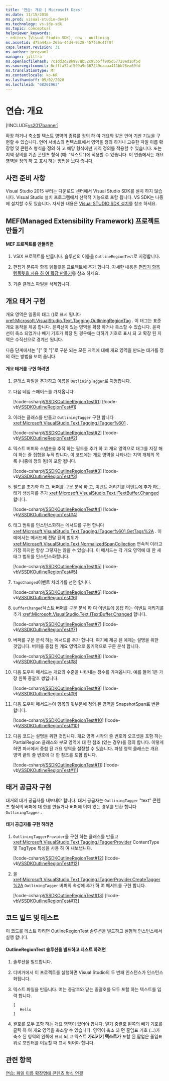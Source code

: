 ```yaml
---
title: '연습: 개요 | Microsoft Docs'
ms.date: 11/15/2016
ms.prod: visual-studio-dev14
ms.technology: vs-ide-sdk
ms.topic: conceptual
helpviewer_keywords:
- editors [Visual Studio SDK], new - outlining
ms.assetid: d75a44aa-265a-44d4-9c28-457f59c4ff9f
caps.latest.revision: 31
ms.author: gregvanl
manager: jillfra
ms.openlocfilehash: 7c1dd3d28b9978b52c95b5ff905d57720ed10f5d
ms.sourcegitcommit: 6cfffa72af599a9d667249caaaa411bb28ea69fd
ms.translationtype: MT
ms.contentlocale: ko-KR
ms.lasthandoff: 09/02/2020
ms.locfileid: "68201963"
---
```

# <a name="walkthrough-outlining"></a>연습: 개요
[!INCLUDE[vs2017banner](../includes/vs2017banner.md)]

확장 하거나 축소할 텍스트 영역의 종류를 정의 하 여 개요와 같은 언어 기반 기능을 구현할 수 있습니다. 언어 서비스의 컨텍스트에서 영역을 정의 하거나 고유한 파일 이름 확장명 및 콘텐츠 형식을 정의 하 고 해당 형식에만 지역 정의를 적용할 수 있습니다. 또는 지역 정의를 기존 콘텐츠 형식 (예: "텍스트")에 적용할 수 있습니다. 이 연습에서는 개요 영역을 정의 하 고 표시 하는 방법을 보여 줍니다.  
  
## <a name="prerequisites"></a>사전 준비 사항  
 Visual Studio 2015 부터는 다운로드 센터에서 Visual Studio SDK를 설치 하지 않습니다. Visual Studio 설치 프로그램에서 선택적 기능으로 포함 됩니다. VS SDK는 나중에 설치할 수도 있습니다. 자세한 내용은 [Visual STUDIO SDK 설치](../extensibility/installing-the-visual-studio-sdk.md)를 참조 하세요.  
  
## <a name="creating-a-managed-extensibility-framework-mef-project"></a>MEF(Managed Extensibility Framework) 프로젝트 만들기  
  
#### <a name="to-create-a-mef-project"></a>MEF 프로젝트를 만들려면  
  
1. VSIX 프로젝트를 만듭니다. 솔루션의 이름을 `OutlineRegionTest`로 지정합니다.  
  
2. 편집기 분류자 항목 템플릿을 프로젝트에 추가 합니다. 자세한 내용은 [편집기 항목 템플릿을 사용 하 여 확장 만들기](../extensibility/creating-an-extension-with-an-editor-item-template.md)를 참조 하세요.  
  
3. 기존 클래스 파일을 삭제합니다.  
  
## <a name="implementing-an-outlining-tagger"></a>개요 태거 구현  
 개요 영역은 일종의 태그 ()로 표시 됩니다 <xref:Microsoft.VisualStudio.Text.Tagging.OutliningRegionTag> . 이 태그는 표준 개요 동작을 제공 합니다. 윤곽선이 있는 영역을 확장 하거나 축소할 수 있습니다. 윤곽선이 축소 되었거나 빼기 기호가 확장 된 경우에는 더하기 기호로 표시 되 고 확장 된 지역은 수직선으로 경계선 됩니다.  
  
 다음 단계에서는 "[" 및 "]"로 구분 되는 모든 지역에 대해 개요 영역을 만드는 태거를 정의 하는 방법을 보여 줍니다.  
  
#### <a name="to-implement-an-outlining-tagger"></a>개요 태거를 구현 하려면  
  
1. 클래스 파일을 추가하고 이름을 `OutliningTagger`로 지정합니다.  
  
2. 다음 네임 스페이스를 가져옵니다.  
  
     [!code-csharp[VSSDKOutlineRegionTest#1](../snippets/csharp/VS_Snippets_VSSDK/vssdkoutlineregiontest/cs/outliningtagger.cs#1)]
     [!code-vb[VSSDKOutlineRegionTest#1](../snippets/visualbasic/VS_Snippets_VSSDK/vssdkoutlineregiontest/vb/outliningtagger.vb#1)]  
  
3. 이라는 클래스를 만들고 `OutliningTagger` 구현 합니다 <xref:Microsoft.VisualStudio.Text.Tagging.ITagger%601> .  
  
     [!code-csharp[VSSDKOutlineRegionTest#2](../snippets/csharp/VS_Snippets_VSSDK/vssdkoutlineregiontest/cs/outliningtagger.cs#2)]
     [!code-vb[VSSDKOutlineRegionTest#2](../snippets/visualbasic/VS_Snippets_VSSDK/vssdkoutlineregiontest/vb/outliningtagger.vb#2)]  
  
4. 텍스트 버퍼와 스냅숏을 추적 하는 필드를 추가 하 고 개요 영역으로 태그를 지정 해야 하는 줄 집합을 누적 합니다. 이 코드에는 개요 영역을 나타내는 지역 개체의 목록 (나중에 정의 됨)이 포함 됩니다.  
  
     [!code-csharp[VSSDKOutlineRegionTest#3](../snippets/csharp/VS_Snippets_VSSDK/vssdkoutlineregiontest/cs/outliningtagger.cs#3)]
     [!code-vb[VSSDKOutlineRegionTest#3](../snippets/visualbasic/VS_Snippets_VSSDK/vssdkoutlineregiontest/vb/outliningtagger.vb#3)]  
  
5. 필드를 초기화 하 고, 버퍼를 구문 분석 하 고, 이벤트 처리기를 이벤트에 추가 하는 태거 생성자를 추가 <xref:Microsoft.VisualStudio.Text.ITextBuffer.Changed> 합니다.  
  
     [!code-csharp[VSSDKOutlineRegionTest#4](../snippets/csharp/VS_Snippets_VSSDK/vssdkoutlineregiontest/cs/outliningtagger.cs#4)]
     [!code-vb[VSSDKOutlineRegionTest#4](../snippets/visualbasic/VS_Snippets_VSSDK/vssdkoutlineregiontest/vb/outliningtagger.vb#4)]  
  
6. 태그 범위를 인스턴스화하는 메서드를 구현 합니다 <xref:Microsoft.VisualStudio.Text.Tagging.ITagger%601.GetTags%2A> . 이 예에서는 메서드에 전달 된의 범위가 <xref:Microsoft.VisualStudio.Text.NormalizedSpanCollection> 연속적 이라고 가정 하지만 항상 그렇지는 않을 수 있습니다. 이 메서드는 각 개요 영역에 대 한 새 태그 범위를 인스턴스화합니다.  
  
     [!code-csharp[VSSDKOutlineRegionTest#5](../snippets/csharp/VS_Snippets_VSSDK/vssdkoutlineregiontest/cs/outliningtagger.cs#5)]
     [!code-vb[VSSDKOutlineRegionTest#5](../snippets/visualbasic/VS_Snippets_VSSDK/vssdkoutlineregiontest/vb/outliningtagger.vb#5)]  
  
7. `TagsChanged`이벤트 처리기를 선언 합니다.  
  
     [!code-csharp[VSSDKOutlineRegionTest#6](../snippets/csharp/VS_Snippets_VSSDK/vssdkoutlineregiontest/cs/outliningtagger.cs#6)]
     [!code-vb[VSSDKOutlineRegionTest#6](../snippets/visualbasic/VS_Snippets_VSSDK/vssdkoutlineregiontest/vb/outliningtagger.vb#6)]  
  
8. `BufferChanged`텍스트 버퍼를 구문 분석 하 여 이벤트에 응답 하는 이벤트 처리기를 추가 <xref:Microsoft.VisualStudio.Text.ITextBuffer.Changed> 합니다.  
  
     [!code-csharp[VSSDKOutlineRegionTest#7](../snippets/csharp/VS_Snippets_VSSDK/vssdkoutlineregiontest/cs/outliningtagger.cs#7)]
     [!code-vb[VSSDKOutlineRegionTest#7](../snippets/visualbasic/VS_Snippets_VSSDK/vssdkoutlineregiontest/vb/outliningtagger.vb#7)]  
  
9. 버퍼를 구문 분석 하는 메서드를 추가 합니다. 여기에 제공 된 예제는 설명을 위한 것입니다. 버퍼를 중첩 된 개요 영역으로 동기적으로 구문 분석 합니다.  
  
     [!code-csharp[VSSDKOutlineRegionTest#8](../snippets/csharp/VS_Snippets_VSSDK/vssdkoutlineregiontest/cs/outliningtagger.cs#8)]
     [!code-vb[VSSDKOutlineRegionTest#8](../snippets/visualbasic/VS_Snippets_VSSDK/vssdkoutlineregiontest/vb/outliningtagger.vb#8)]  
  
10. 다음 도우미 메서드는 개요의 수준을 나타내는 정수를 가져옵니다. 예를 들어 1은 가장 왼쪽 중괄호 쌍입니다.  
  
     [!code-csharp[VSSDKOutlineRegionTest#9](../snippets/csharp/VS_Snippets_VSSDK/vssdkoutlineregiontest/cs/outliningtagger.cs#9)]
     [!code-vb[VSSDKOutlineRegionTest#9](../snippets/visualbasic/VS_Snippets_VSSDK/vssdkoutlineregiontest/vb/outliningtagger.vb#9)]  
  
11. 다음 도우미 메서드는이 항목의 뒷부분에 정의 된 영역을 SnapshotSpan로 변환 합니다.  
  
     [!code-csharp[VSSDKOutlineRegionTest#10](../snippets/csharp/VS_Snippets_VSSDK/vssdkoutlineregiontest/cs/outliningtagger.cs#10)]
     [!code-vb[VSSDKOutlineRegionTest#10](../snippets/visualbasic/VS_Snippets_VSSDK/vssdkoutlineregiontest/vb/outliningtagger.vb#10)]  
  
12. 다음 코드는 설명을 위한 것입니다. 개요 영역 시작의 줄 번호와 오프셋을 포함 하는 PartialRegion 클래스와 부모 영역에 대 한 참조 (있는 경우)를 정의 합니다. 이렇게 하면 파서에서 중첩 된 개요 영역을 설정할 수 있습니다. 파생 영역 클래스는 개요 영역 끝의 줄 번호에 대 한 참조를 포함 합니다.  
  
     [!code-csharp[VSSDKOutlineRegionTest#11](../snippets/csharp/VS_Snippets_VSSDK/vssdkoutlineregiontest/cs/outliningtagger.cs#11)]
     [!code-vb[VSSDKOutlineRegionTest#11](../snippets/visualbasic/VS_Snippets_VSSDK/vssdkoutlineregiontest/vb/outliningtagger.vb#11)]  
  
## <a name="implementing-a-tagger-provider"></a>태거 공급자 구현  
 태거의 태거 공급자를 내보내야 합니다. 태거 공급자는 `OutliningTagger` "text" 콘텐츠 형식의 버퍼에 대 한를 만들거나 버퍼에 이미 있는 경우를 반환 합니다 `OutliningTagger` .  
  
#### <a name="to-implement-a-tagger-provider"></a>태거 공급자를 구현 하려면  
  
1. `OutliningTaggerProvider`을 구현 하는 클래스를 만들고 <xref:Microsoft.VisualStudio.Text.Tagging.ITaggerProvider> ContentType 및 TagType 특성을 사용 하 여 내보냅니다.  
  
     [!code-csharp[VSSDKOutlineRegionTest#12](../snippets/csharp/VS_Snippets_VSSDK/vssdkoutlineregiontest/cs/outliningtagger.cs#12)]
     [!code-vb[VSSDKOutlineRegionTest#12](../snippets/visualbasic/VS_Snippets_VSSDK/vssdkoutlineregiontest/vb/outliningtagger.vb#12)]  
  
2. 을 <xref:Microsoft.VisualStudio.Text.Tagging.ITaggerProvider.CreateTagger%2A> `OutliningTagger` 버퍼의 속성에 추가 하 여 메서드를 구현 합니다.  
  
     [!code-csharp[VSSDKOutlineRegionTest#13](../snippets/csharp/VS_Snippets_VSSDK/vssdkoutlineregiontest/cs/outliningtagger.cs#13)]
     [!code-vb[VSSDKOutlineRegionTest#13](../snippets/visualbasic/VS_Snippets_VSSDK/vssdkoutlineregiontest/vb/outliningtagger.vb#13)]  
  
## <a name="building-and-testing-the-code"></a>코드 빌드 및 테스트  
 이 코드를 테스트 하려면 OutlineRegionTest 솔루션을 빌드하고 실험적 인스턴스에서 실행 합니다.  
  
#### <a name="to-build-and-test-the-outlineregiontest-solution"></a>OutlineRegionTest 솔루션을 빌드하고 테스트 하려면  
  
1. 솔루션을 빌드합니다.  
  
2. 디버거에서 이 프로젝트를 실행하면 Visual Studio의 두 번째 인스턴스가 인스턴스화됩니다.  
  
3. 텍스트 파일을 만듭니다. 여는 중괄호와 닫는 중괄호를 모두 포함 하는 텍스트를 입력 합니다.  
  
    ```  
    [  
       Hello  
    ]  
    ```  
  
4. 괄호를 모두 포함 하는 개요 영역이 있어야 합니다. 열기 중괄호 왼쪽의 빼기 기호를 클릭 하 여 개요 영역을 축소할 수 있습니다. 영역이 축소 되 면 줄임표 기호 (...)가 축소 된 영역의 왼쪽에 표시 되 고 텍스트 **가리키기 텍스트가** 포함 된 팝업은 줄임표 위로 포인터를 이동할 때 표시 되어야 합니다.  
  
## <a name="see-also"></a>관련 항목  
 [연습: 파일 이름 확장명에 콘텐츠 형식 연결](../extensibility/walkthrough-linking-a-content-type-to-a-file-name-extension.md)
